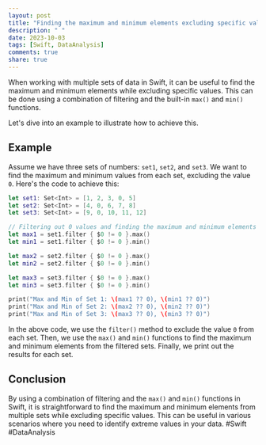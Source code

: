 ```yaml
---
layout: post
title: "Finding the maximum and minimum elements excluding specific values in multiple sets in Swift"
description: " "
date: 2023-10-03
tags: [Swift, DataAnalysis]
comments: true
share: true
---
```


When working with multiple sets of data in Swift, it can be useful to find the maximum and minimum elements while excluding specific values. This can be done using a combination of filtering and the built-in `max()` and `min()` functions.

Let's dive into an example to illustrate how to achieve this.

## Example

Assume we have three sets of numbers: `set1`, `set2`, and `set3`. We want to find the maximum and minimum values from each set, excluding the value `0`. Here's the code to achieve this:

```swift
let set1: Set<Int> = [1, 2, 3, 0, 5]
let set2: Set<Int> = [4, 0, 6, 7, 8]
let set3: Set<Int> = [9, 0, 10, 11, 12]

// Filtering out 0 values and finding the maximum and minimum elements
let max1 = set1.filter { $0 != 0 }.max()
let min1 = set1.filter { $0 != 0 }.min()

let max2 = set2.filter { $0 != 0 }.max()
let min2 = set2.filter { $0 != 0 }.min()

let max3 = set3.filter { $0 != 0 }.max()
let min3 = set3.filter { $0 != 0 }.min()

print("Max and Min of Set 1: \(max1 ?? 0), \(min1 ?? 0)")
print("Max and Min of Set 2: \(max2 ?? 0), \(min2 ?? 0)")
print("Max and Min of Set 3: \(max3 ?? 0), \(min3 ?? 0)")
```

In the above code, we use the `filter()` method to exclude the value `0` from each set. Then, we use the `max()` and `min()` functions to find the maximum and minimum elements from the filtered sets. Finally, we print out the results for each set.

## Conclusion

By using a combination of filtering and the `max()` and `min()` functions in Swift, it is straightforward to find the maximum and minimum elements from multiple sets while excluding specific values. This can be useful in various scenarios where you need to identify extreme values in your data. #Swift #DataAnalysis